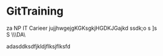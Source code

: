 # GitTraining
za NP IT Carieer
jujjhwgejgKGKsgkjHGDKJGajkd
ssdk;o
s
\]s
\
S
\\\\\DA\\

adasddksdfjkldjflksjflksfd